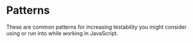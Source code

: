# Patterns

These are common patterns for increasing testability you might consider using or run into while working in JavaScript.
